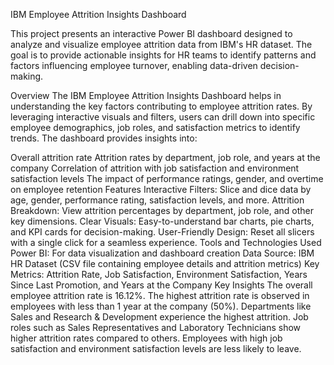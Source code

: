 IBM Employee Attrition Insights Dashboard

This project presents an interactive Power BI dashboard designed to analyze and visualize employee attrition data from IBM's HR dataset. The goal is to provide actionable insights for HR teams to identify patterns and factors influencing employee turnover, enabling data-driven decision-making.

Overview
The IBM Employee Attrition Insights Dashboard helps in understanding the key factors contributing to employee attrition rates. By leveraging interactive visuals and filters, users can drill down into specific employee demographics, job roles, and satisfaction metrics to identify trends. The dashboard provides insights into:

Overall attrition rate
Attrition rates by department, job role, and years at the company
Correlation of attrition with job satisfaction and environment satisfaction levels
The impact of performance ratings, gender, and overtime on employee retention
Features
Interactive Filters: Slice and dice data by age, gender, performance rating, satisfaction levels, and more.
Attrition Breakdown: View attrition percentages by department, job role, and other key dimensions.
Clear Visuals: Easy-to-understand bar charts, pie charts, and KPI cards for decision-making.
User-Friendly Design: Reset all slicers with a single click for a seamless experience.
Tools and Technologies Used
Power BI: For data visualization and dashboard creation
Data Source: IBM HR Dataset (CSV file containing employee details and attrition metrics)
Key Metrics: Attrition Rate, Job Satisfaction, Environment Satisfaction, Years Since Last Promotion, and Years at the Company
Key Insights
The overall employee attrition rate is 16.12%.
The highest attrition rate is observed in employees with less than 1 year at the company (50%).
Departments like Sales and Research & Development experience the highest attrition.
Job roles such as Sales Representatives and Laboratory Technicians show higher attrition rates compared to others.
Employees with high job satisfaction and environment satisfaction levels are less likely to leave.
